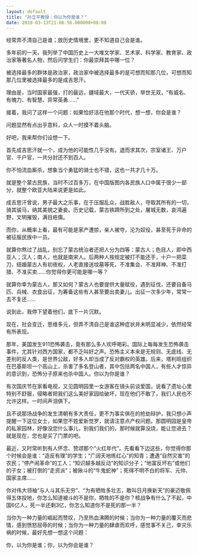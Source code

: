 ```yaml
---
layout: default
title: "孙立平教授：你以为你是谁？"
date: 2018-03-13T21:06:56.000000+08:00
---
```


经常弄不清自己是谁；放历史情境里，更不知道自己会是谁。

多年前的一天，我列举了中国历史上一大堆文学家、艺术家、科学家、教育家、政治家等著名人物，然后问学生们：你最崇拜其中哪一位？

被选择最多的群体是政治家，政治家中被选择最多的是可想而知那几位，可想而知那几位里被选择最多的是成吉思汗。

理由是，当时国家最强，打的最远，疆域最大，一代天骄，举世无双，“有威名、有魄力、有智慧、异常英勇……”

接着，我问了这样一个问题：如果恰好活在他那个时代，想一想，你会是谁？

问题显然有点出乎意料，众人一时摸不着头脑。

好吧，我来帮你们设想一下。

首先成吉思汗就一个，成为他的可能性几乎没有。退而求其次，宗室诸王、万户官、千户官，一共分封还不到百人。

你不怕流血厮杀，想象当个勇猛的骑士也不错，这也一共才几十万。

就是整个蒙古民族，当时不过百多万，在中国版图内各民族人口中属于很少一部分，就整个欧亚大陆来说更是如此。

成吉思汗曾说，男子最大之乐事，在于压服乱众，战胜敌人，夺取其所有的一切，骑其骏马，纳其美貌之妻妾。历史记载，蒙古铁蹄所到之处，屠城无数，哀鸿遍野，文明摧毁，满目疮痍。

而你，从概率上看，最有可能是家产遭掠，亲人被夺，沦为奴役，甚至死于非命的被征服民族中一员。

就算你熬过了战乱，别忘了蒙古统治者还把人分为四等：蒙古人；色目人，即中西亚人；汉人；南人，也就是南宋人。后两种人按规定被打不能还手，十户一把菜刀，结婚蒙古人有初夜权，人老直接送坟墓等死，不准集会、不准拜神、不准打猎、不准买卖……你觉得你更可能是哪一等？

就算你幸为蒙古人，那又如何？蒙古人也要提供大量赋役，遇到征伐，还要自备马匹、兵械、衣食出征，为筹备这些有人甚至要出卖妻儿。出征一次多少年，常常一去不复还……

说到此，我停下望着他们，底下一片沉默。

现在，社会变迁，思维多元，但弄不清自己是谁这种症状并未明显减少，依然经常有所表现。

那年，美国发生911恐怖袭击，竟有那么多人欢呼喝彩。国际上每每发生恐怖袭击事件，尤其针对西方国家，都不乏叫好之声。恐怖主义本来是无规则、无底线、无差别的反人类，是世界公敌，好多人却当成了反对霸权的英雄。后来，塔利班组织在巴基斯坦一个高山上，杀害了多名登山者，其中包括两名中国人，有些人才惊异的意识到，恐怖分子原来也杀中国人。你以为你是谁？

有次国庆节在家看电视，又见圆明园里一女游客在镜头前谈爱国，说看了遗址心里特别不舒服，侵略者把我们这么美好家园给破坏，现在他们不敢了，我们人民也不允许这样。一时间声泪俱下。

且不说那场战争的发生清朝有多大责任，更不为事实俱在的抢劫辩护，我只想小声提醒一下这位女士，如果您不姓爱新觉罗，就请注意点产权问题。那圆明园是皇帝的私家园林，好像没您什么事儿，别我们我们的，那时候就算没烧，能让您进去？就是现在，您也是买了门票的吧。

最近，又时常听到有人怀念、赞颂那个“火红年代”。先看看下边这些，你觉得你那个时候会是谁：“造反有理”的学生；“广阔天地练红心”的知青；遭遇“自然灾害”的农民；“停产闹革命”的工人；“知识越多越反动”的知识分子；“地富反坏右”或他们的子女；被打倒的“走资派”；被揪斗的“牛鬼蛇神”；死得不明不白的将军、元帅、国家主席……

你对伟大领袖“与人斗其乐无穷”、“为有牺牲多壮志，敢叫日月换新天”的豪迈敬佩得五体投地，你怎么知道被斗的不是你，牺牲的不是你？核战争有什么了不起，中国6亿人，死一半还剩3亿，你怎么知道你不是死的那一半？

当你为一种力量的崛起而赞叹，乃至热血沸腾的时候；当你为一种力量的覆灭而悲情，感到愤怒屈辱的时候；当你为一种力量的肆虐而欢呼，感觉事不关己，幸灾乐祸的时候，最好先想一想这个问题：

你，以为你是谁；你，以为你会是谁？

